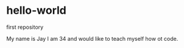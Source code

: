 # hello-world
first repository

My name is Jay I am 34 and would like to teach myself how ot code. 
